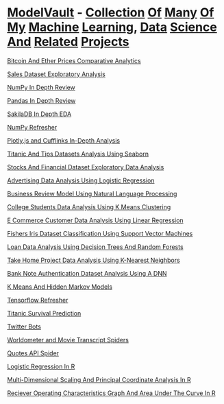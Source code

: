 # <ins>ModelVault</ins> - <ins>Collection</ins> <ins>Of</ins> <ins>Many</ins> <ins>Of</ins> <ins>My</ins> <ins>Machine</ins> <ins>Learning</ins>, <ins>Data</ins> <ins>Science</ins> <ins>And</ins> <ins>Related</ins> <ins>Projects</ins>

[Bitcoin And Ether Prices Comparative Analytics](<https://github.com/harshaljanjani/ModelVault/blob/main/Data%20Analysis%20With%20Python/Bitcoin%20And%20Ether%20Prices%20Comparative%20Analytics%20(Day%209).ipynb>)

[Sales Dataset Exploratory Analysis](<https://github.com/harshaljanjani/ModelVault/blob/main/Data%20Analysis%20With%20Python/Sales%20Project%20Analysis%20Using%20Python%20(Day%204).ipynb>)

[NumPy In Depth Review](<https://github.com/harshaljanjani/ModelVault/blob/main/Data%20Analysis%20With%20Python/Data%20Analysis%20-%20NumPy%20In-Depth%20Review%20(Day%207).ipynb>)

[Pandas In Depth Review](<https://github.com/harshaljanjani/ModelVault/blob/main/Data%20Analysis%20With%20Python/Data%20Analysis%20-%20Pandas%20In-Depth%20Review%20(Day%208).ipynb>)

[SakilaDB In Depth EDA](<https://github.com/harshaljanjani/ModelVault/blob/main/Data%20Analysis%20With%20Python/Data%20Analysis%20With%20Sakila%20DB%20(Day%205).ipynb>)

[NumPy Refresher](<https://github.com/harshaljanjani/ModelVault/blob/main/Data%20Analysis%20With%20Python/NumPy%20Refresher%20(Day%202).ipynb>)

[Plotly.js and Cufflinks In-Depth Analysis](<https://github.com/harshaljanjani/ModelVault/blob/main/Data%20Analysis%20With%20Python/Plotly.js%20and%20Cufflinks%20(Day%2010).ipynb>)

[Titanic And Tips Datasets Analysis Using Seaborn](<https://github.com/harshaljanjani/ModelVault/blob/main/Data%20Analysis%20With%20Python/Titanic%20And%20Tips%20Datasets%20Analysis%20Using%20Seaborn%20(Day%2010).ipynb>)

[Stocks And Financial Dataset Exploratory Data Analysis](<https://github.com/harshaljanjani/ModelVault/blob/main/Data%20Analysis%20With%20Python/Stocks%20And%20Financial%20EDA%20Project%20(Day%2010).ipynb>)

[Advertising Data Analysis Using Logistic Regression](<https://github.com/harshaljanjani/ModelVault/blob/main/Data%20Analysis%20With%20Python/Scikit%20Learn%20Data%20Analysis%20Projects/Advertising%20Data%20Analysis%20Using%20Logistic%20Regression%20(Day%2011).ipynb>)

[Business Review Model Using Natural Language Processing](<https://github.com/harshaljanjani/ModelVault/blob/main/Data%20Analysis%20With%20Python/Scikit%20Learn%20Data%20Analysis%20Projects/Business%20Review%20Model%20Using%20Natural%20Language%20Processing%20(Day%2011).ipynb>)

[College Students Data Analysis Using K Means Clustering](<https://github.com/harshaljanjani/ModelVault/blob/main/Data%20Analysis%20With%20Python/Scikit%20Learn%20Data%20Analysis%20Projects/College%20Students%20Data%20Analysis%20Using%20K%20Means%20Clustering%20(Day%2011).ipynb>)

[E Commerce Customer Data Analysis Using Linear Regression](https://github.com/harshaljanjani/ModelVault/blob/main/Data%20Analysis%20With%20Python/Scikit%20Learn%20Data%20Analysis%20Projects/E-Commerce%20Customer%20Data%20Analysis%20Using%20Linear%20Regression%20(Day%2011).ipynb)

[Fishers Iris Dataset Classification Using Support Vector Machines](<https://github.com/harshaljanjani/ModelVault/blob/main/Data%20Analysis%20With%20Python/Scikit%20Learn%20Data%20Analysis%20Projects/Fisher's%20Iris%20Dataset%20Classification%20Using%20Support%20Vector%20Machines%20(Day%2011).ipynb>)

[Loan Data Analysis Using Decision Trees And Random Forests](<https://github.com/harshaljanjani/ModelVault/blob/main/Data%20Analysis%20With%20Python/Scikit%20Learn%20Data%20Analysis%20Projects/Loan%20Data%20Analysis%20Using%20Decision%20Trees%20And%20Random%20Forests%20(Day%2011).ipynb>)

[Take Home Project Data Analysis Using K-Nearest Neighbors](<https://github.com/harshaljanjani/ModelVault/blob/main/Data%20Analysis%20With%20Python/Scikit%20Learn%20Data%20Analysis%20Projects/Take-Home%20Project%20Data%20Analysis%20Using%20K-Nearest%20Neighbors%20(Day%2011).ipynb>)

[Bank Note Authentication Dataset Analysis Using A DNN](https://github.com/harshaljanjani/ModelVault/blob/main/Machine%20Learning%20With%20Python/Bank%20Note%20Authentication%20Dataset%20Analysis%20Using%20A%20Deep%20Neural%20Network%20(Day%2012).ipynb)

[K Means And Hidden Markov Models](https://github.com/harshaljanjani/ModelVault/blob/main/Machine%20Learning%20With%20Python/K%20Means%20And%20Hidden%20Markov%20Models%20(Day%206).ipynb)

[Tensorflow Refresher](https://github.com/harshaljanjani/ModelVault/blob/main/Machine%20Learning%20With%20Python/Tensorflow%20Refresher%20(Day%201).ipynb)

[Titanic Survival Prediction](https://github.com/harshaljanjani/ModelVault/blob/main/Machine%20Learning%20With%20Python/Titanic%20Survival%20Prediction%20Analysis%20(Day%205).ipynb)

[Twitter Bots](<https://github.com/harshaljanjani/ModelVault/tree/main/Web%20Scraping%20Projects%20With%20Python/Web%20Scraping/Making%20Twitter%20Bots%20(Day%2012)>)

[Worldometer and Movie Transcript Spiders](<https://github.com/harshaljanjani/ModelVault/tree/main/Web%20Scraping%20Projects%20With%20Python/Web%20Scraping/Spiders%20And%20Crawlers%20Built%20Using%20Scrapy%20(Day%2013)>)

[Quotes API Spider](<https://github.com/harshaljanjani/ModelVault/tree/main/Web%20Scraping%20Projects%20With%20Python/Web%20Scraping/Scraping%20A%20Quotes%20API%20With%20Infinite%20Scrolling%20(Day%2014)>)

[Logistic Regression In R](<https://github.com/harshaljanjani/ModelVault/blob/main/Statistics%20in%20R/Logistic%20Regression%20(Day%201).R>)

[Multi-Dimensional Scaling And Principal Coordinate Analysis In R](<https://github.com/harshaljanjani/ModelVault/blob/main/Statistics%20in%20R/MDS%20And%20PCoA%20(Day%201).R>)

[Reciever Operating Characteristics Graph And Area Under The Curve In R](<https://github.com/harshaljanjani/ModelVault/blob/main/Statistics%20in%20R/ROC%20And%20AUC%20(Day%201).R>)
